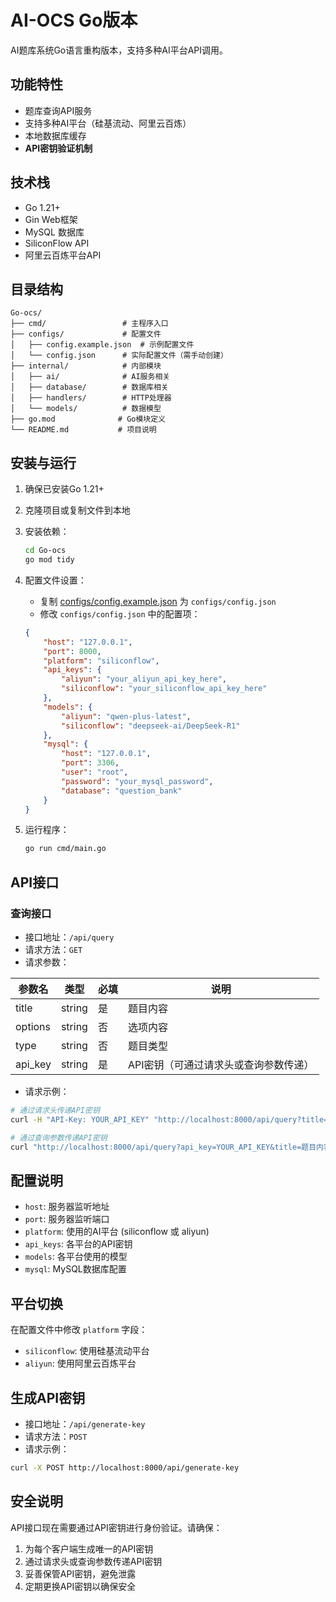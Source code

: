 # AI-OCS Go版本

AI题库系统Go语言重构版本，支持多种AI平台API调用。

## 功能特性

- 题库查询API服务
- 支持多种AI平台（硅基流动、阿里云百炼）
- 本地数据库缓存
- **API密钥验证机制**

## 技术栈

- Go 1.21+
- Gin Web框架
- MySQL 数据库
- SiliconFlow API
- 阿里云百炼平台API

## 目录结构

```
Go-ocs/
├── cmd/                 # 主程序入口
├── configs/             # 配置文件
│   ├── config.example.json  # 示例配置文件
│   └── config.json      # 实际配置文件（需手动创建）
├── internal/            # 内部模块
│   ├── ai/              # AI服务相关
│   ├── database/        # 数据库相关
│   ├── handlers/        # HTTP处理器
│   └── models/          # 数据模型
├── go.mod              # Go模块定义
└── README.md           # 项目说明
```

## 安装与运行

1. 确保已安装Go 1.21+

2. 克隆项目或复制文件到本地

3. 安装依赖：
   ```bash
   cd Go-ocs
   go mod tidy
   ```

4. 配置文件设置：
   - 复制 [configs/config.example.json](file:///f:/Project/Go-ocs/configs/config.example.json) 为 `configs/config.json`
   - 修改 `configs/config.json` 中的配置项：
   ```json
   {
       "host": "127.0.0.1",
       "port": 8000,
       "platform": "siliconflow",
       "api_keys": {
           "aliyun": "your_aliyun_api_key_here",
           "siliconflow": "your_siliconflow_api_key_here"
       },
       "models": {
           "aliyun": "qwen-plus-latest",
           "siliconflow": "deepseek-ai/DeepSeek-R1"
       },
       "mysql": {
           "host": "127.0.0.1",
           "port": 3306,
           "user": "root",
           "password": "your_mysql_password",
           "database": "question_bank"
       }
   }
   ```

5. 运行程序：
   ```bash
   go run cmd/main.go
   ```

## API接口

### 查询接口

- 接口地址：`/api/query`
- 请求方法：`GET`
- 请求参数：

| 参数名 | 类型 | 必填 | 说明 |
|--------|------|------|------|
| title | string | 是 | 题目内容 |
| options | string | 否 | 选项内容 |
| type | string | 否 | 题目类型 |
| api_key | string | 是 | API密钥（可通过请求头或查询参数传递） |

- 请求示例：

```bash
# 通过请求头传递API密钥
curl -H "API-Key: YOUR_API_KEY" "http://localhost:8000/api/query?title=题目内容"

# 通过查询参数传递API密钥
curl "http://localhost:8000/api/query?api_key=YOUR_API_KEY&title=题目内容"
```

## 配置说明

- `host`: 服务器监听地址
- `port`: 服务器监听端口
- `platform`: 使用的AI平台 (siliconflow 或 aliyun)
- `api_keys`: 各平台的API密钥
- `models`: 各平台使用的模型
- `mysql`: MySQL数据库配置

## 平台切换

在配置文件中修改 `platform` 字段：
- `siliconflow`: 使用硅基流动平台
- `aliyun`: 使用阿里云百炼平台

## 生成API密钥

- 接口地址：`/api/generate-key`
- 请求方法：`POST`
- 请求示例：

```bash
curl -X POST http://localhost:8000/api/generate-key
```

## 安全说明

API接口现在需要通过API密钥进行身份验证。请确保：

1. 为每个客户端生成唯一的API密钥
2. 通过请求头或查询参数传递API密钥
3. 妥善保管API密钥，避免泄露
4. 定期更换API密钥以确保安全